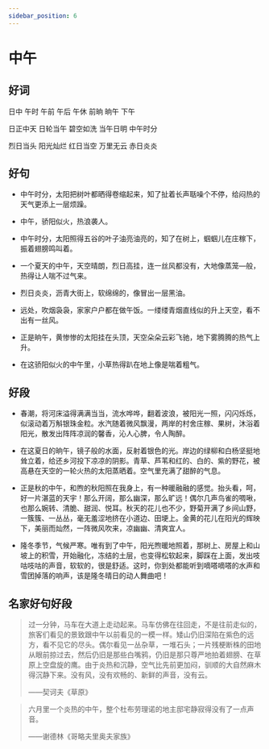 ```yaml
---
sidebar_position: 6
---
```


# 中午

## 好词

日中 午时 午前 午后 午休 前晌 晌午 下午

日正中天 日轮当午 碧空如洗 当午日明 中午时分

烈日当头 阳光灿烂 红日当空 万里无云 赤日炎炎

## 好句

- 中午时分，太阳把树叶都晒得卷缩起来，知了扯着长声聒噪个不停，给闷热的天气更添上一层烦躁。

- 中午，骄阳似火，热浪袭人。

- 中午时分，太阳照得五谷的叶子油亮油亮的，知了在树上，蝈蝈儿在庄稼下，振着翅膀鸣叫着。

- 一个夏天的中午，天空晴朗，烈日高挂，连一丝风都没有，大地像蒸笼—般，热得让人喘不过气来。

- 烈日炎炎，沥青大街上，软绵绵的，像冒出一层黑油。

- 远处，吹烟袅袅，家家户户都在做午饭。一缕缕青烟直线似的升上天空，看不出有一丝风。

- 正是晌午，黄惨惨的太阳挂在头顶，天空朵朵云彩飞驰，地下雾腾腾的热气上升。

- 在这骄阳似火的中午里，小草热得趴在地上像是喘着粗气。

## 好段

- 春潮，将河床溢得满满当当，流水哗哗，翻着波浪，被阳光一照，闪闪烁烁，似滚动着万斛银珠金粒。水汽随着微风飘漫，两岸的村舍庄稼、果树，沐浴着阳光，散发出阵阵凉润的馨香，沁人心脾，令人陶醉。

- 在这夏日的晌午，镜子般的水面，反射着银色的光。岸边的绿柳和白杨坚挺地耸立着，给还乡河投下凉凉的阴影。青草、芦苇和红的、白的、紫的野花，被高悬在天空的一轮火热的太阳蒸晒着。空气里充满了甜醉的气息。

- 正是秋的中午，和煦的秋阳照在我身上，有一种暖融融的感觉。抬头看，呵，好一片湛蓝的天宇！那么开阔，那么幽深，那么旷远！偶尔几声鸟雀的啁啾，也那么婉转、清脆、甜润、悦耳。秋天的花儿也不少，野菊开满了乡间山野，一簇簇、一丛丛，毫无羞涩地挤在小道边、田埂上。金黄的花儿在阳光的辉映下，美丽而灿然，一阵微风吹来，凉幽幽、清爽宜人。
- 隆冬季节，气候严寒。唯有到了中午，阳光煦暖地照着，那树上、房屋上和山坡上的积雪，开始融化，冻结的土层，也变得松软起来，脚踩在上面，发出吱咕吱咕的声音，软软的，很是舒适。这时，你到处都能听到嘀嗒嘀嗒的水声和雪团掉落的响声，该是隆冬晴日的动人舞曲吧！

## 名家好句好段

> 过一分钟，马车在大道上走动起来。马车仿佛在往回走，不是往前走似的，旅客们看见的景致跟中午以前看见的一模一样。矮山仍旧深陷在紫色的远方，看不见它的尽头。偶尔看见一丛杂草，一堆石头；一片残梗断株的田地从眼前掠过去，然后仍旧是那些白嘴鸦，仍旧是那只尊严地拍着翅膀、在草原上空盘旋的鹰。由于炎热和沉静，空气比先前更加闷，驯顺的大自然麻木得沉静下来。没有风，没有欢畅的、新鲜的声音，没有云。
>
> ——契诃夫《草原》

> 六月里一个炎热的中午，整个杜布劳理诺的地主邸宅静寂得没有了一点声音。
>
> ——谢德林《哥略夫里奥夫家族》
